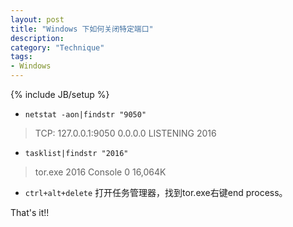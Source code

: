 ```yaml
---
layout: post
title: "Windows 下如何关闭特定端口"
description: 
category: "Technique"
tags:
- Windows
---
```

{% include JB/setup %}
 
- `netstat -aon|findstr "9050"`

> TCP: 127.0.0.1:9050 0.0.0.0 LISTENING 2016

-  `tasklist|findstr "2016"`
> tor.exe 2016 Console 0 16,064K


- `ctrl+alt+delete` 打开任务管理器，找到tor.exe右键end process。

That's it!!
